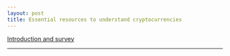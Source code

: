 ```yaml
---
layout: post
title: Essential resources to understand cryptocurrencies
---
```


<a href="http://www.jbonneau.com/doc/BMCNKF15-IEEESP-bitcoin.pdf">Introduction and survey</a>

-------
